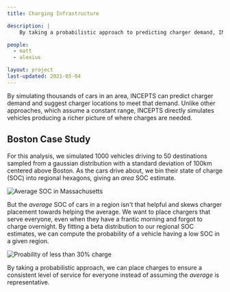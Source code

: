 ```yaml
---
title: Charging Infrastructure

description: |
    By taking a probabilistic approach to predicting charger demand, INCEPTS can place chargers cost-effectively and equitably while reducing investment costs and meeting user demand.

people:
  - matt
  - alexius

layout: project
last-updated: 2021-05-04
---
```


By simulating thousands of cars in an area, INCEPTS can predict charger demand and suggest charger locations to meet that demand. Unlike other approaches, which assume a constant range, INCEPTS directly simulates vehicles producing a richer picture of where charges are needed.

## Boston Case Study

For this analysis, we simulated 1000 vehicles driving to 50 destinations sampled from a gaussian distribution with a standard deviation of 100km centered above Boston. As the cars drive about, we bin their state of charge (SOC) into regional hexagons, giving an *area* SOC estimate.

<img src="{% link img/charger_placement/average_soc.png %}" alt="Average SOC in Massachusetts" class="center">

But the *average* SOC of cars in a region isn't that helpful and skews charger placement towards helping the average. We want to place chargers that serve everyone, even when they have a frantic morning and forgot to charge overnight. By fitting a beta distribution to our regional SOC estimates, we can compute the probability of a vehicle having a low SOC in a given region.

<img src="{% link img/charger_placement/low_soc.png %}" alt="Proability of less than 30% charge" class="center">

By taking a probabilistic approach, we can place charges to ensure a consistent level of service for everyone instead of assuming the *average* is representative.
